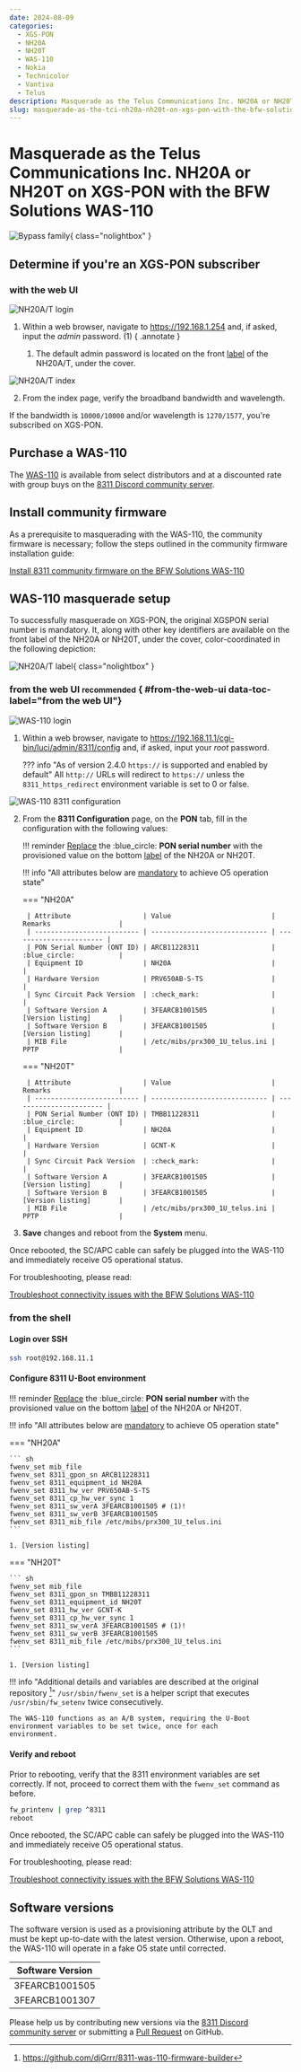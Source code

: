 ```yaml
---
date: 2024-08-09
categories:
  - XGS-PON
  - NH20A
  - NH20T
  - WAS-110
  - Nokia
  - Technicolor
  - Vantiva
  - Telus
description: Masquerade as the Telus Communications Inc. NH20A or NH20T on XGS-PON with the BFW Solutions WAS-110
slug: masquerade-as-the-tci-nh20a-nh20t-on-xgs-pon-with-the-bfw-solutions-was-110
---
```


# Masquerade as the Telus Communications Inc. NH20A or NH20T on XGS-PON with the BFW Solutions WAS-110

![Bypass family](masquerade-as-the-tci-nh20a-nh20t-on-xgs-pon-with-the-bfw-solutions-was-110/bypass_nh20a_nh20t.webp){ class="nolightbox" }

<!-- more -->
<!-- nocont -->

## Determine if you're an XGS-PON subscriber

### with the web UI

![NH20A/T login](masquerade-as-the-tci-nh20a-nh20t-on-xgs-pon-with-the-bfw-solutions-was-110/nh20a_nh20t_login.webp)

1. Within a web browser, navigate to <https://192.168.1.254> and, if asked, input the *admin* password. (1)
   { .annotate }

    1. The default admin password is located on the front [label] of the NH20A/T, under the cover.


![NH20A/T index](masquerade-as-the-tci-nh20a-nh20t-on-xgs-pon-with-the-bfw-solutions-was-110/nh20a_nh20t_index.webp)

2. From the index page, verify the broadband bandwidth and wavelength.

If the bandwidth is `10000/10000` and/or wavelength is `1270/1577`, you're subscribed on XGS-PON.

## Purchase a WAS-110

The [WAS-110] is available from select distributors and at a discounted rate with group buys on the
[8311 Discord community server](https://discord.com/servers/8311-886329492438671420).

## Install community firmware

As a prerequisite to masquerading with the WAS-110, the community firmware is necessary; follow the steps
outlined in the community firmware installation guide:

[Install 8311 community firmware on the BFW Solutions WAS-110](install-8311-community-firmware-on-the-bfw-solutions-was-110.md)

## WAS-110 masquerade setup

To successfully masquerade on XGS-PON, the original XGSPON serial number is mandatory. It, along with other key
identifiers are available on the front label of the NH20A or NH20T, under the cover, color-coordinated in the following
depiction:

<div id="nh20a-nh20t-label"></div>

![NH20A/T label](masquerade-as-the-tci-nh20a-nh20t-on-xgs-pon-with-the-bfw-solutions-was-110/nh20a_nh20t_label.webp){ class="nolightbox" }

### from the web UI <small>recommended</small> { #from-the-web-ui data-toc-label="from the web UI"}

![WAS-110 login](masquerade-as-the-tci-nh20a-nh20t-on-xgs-pon-with-the-bfw-solutions-was-110/was_110_luci_login.webp)

1. Within a web browser, navigate to
   <https://192.168.11.1/cgi-bin/luci/admin/8311/config>
   and, if asked, input your <em>root</em> password.

    ??? info "As of version 2.4.0 `https://` is supported and enabled by default"
        All `http://` URLs will redirect to `https://` unless the `8311_https_redirect` environment variable is set to
        0 or false.

![WAS-110 8311 configuration](masquerade-as-the-tci-nh20a-nh20t-on-xgs-pon-with-the-bfw-solutions-was-110/was_110_luci_config.webp)

2. From the __8311 Configuration__ page, on the __PON__ tab, fill in the configuration with the following values:

    !!! reminder
        <ins>Replace</ins> the :blue_circle: **PON serial number** with the provisioned value on the bottom [label] of 
        the NH20A or NH20T.

    !!! info "All attributes below are <ins>mandatory</ins> to achieve O5 operation state"

    === "NH20A"

        | Attribute                  | Value                         | Remarks                 |
        | -------------------------- | ----------------------------- | ----------------------- |
        | PON Serial Number (ONT ID) | ARCB11228311                  | :blue_circle:           |
        | Equipment ID               | NH20A                         |                         |
        | Hardware Version           | PRV650AB-S-TS                 |                         |
        | Sync Circuit Pack Version  | :check_mark:                  |                         |
        | Software Version A         | 3FEARCB1001505                | [Version listing]       |
        | Software Version B         | 3FEARCB1001505                | [Version listing]       |
        | MIB File                   | /etc/mibs/prx300_1U_telus.ini | PPTP                    |

    === "NH20T"

        | Attribute                  | Value                         | Remarks                 |
        | -------------------------- | ----------------------------- | ----------------------- |
        | PON Serial Number (ONT ID) | TMBB11228311                  | :blue_circle:           |
        | Equipment ID               | NH20A                         |                         |
        | Hardware Version           | GCNT-K                        |                         |
        | Sync Circuit Pack Version  | :check_mark:                  |                         |
        | Software Version A         | 3FEARCB1001505                | [Version listing]       |
        | Software Version B         | 3FEARCB1001505                | [Version listing]       |
        | MIB File                   | /etc/mibs/prx300_1U_telus.ini | PPTP                    |

3. __Save__ changes and reboot from the __System__ menu.

Once rebooted, the SC/APC cable can safely be plugged into the WAS-110 and immediately receive O5 operational status.

For troubleshooting, please read:

[Troubleshoot connectivity issues with the BFW Solutions WAS-110]

### from the shell

<h4>Login over SSH</h4>

```sh
ssh root@192.168.11.1
```

<h4>Configure 8311 U-Boot environment</h4>

!!! reminder
    <ins>Replace</ins> the :blue_circle: __PON serial number__ with the provisioned value on the bottom [label] of the 
    NH20A or NH20T.

!!! info "All attributes below are <ins>mandatory</ins> to achieve O5 operation state"

=== "NH20A"

    ``` sh
    fwenv_set mib_file
    fwenv_set 8311_gpon_sn ARCB11228311
    fwenv_set 8311_equipment_id NH20A
    fwenv_set 8311_hw_ver PRV650AB-S-TS
    fwenv_set 8311_cp_hw_ver_sync 1
    fwenv_set 8311_sw_verA 3FEARCB1001505 # (1)!
    fwenv_set 8311_sw_verB 3FEARCB1001505
    fwenv_set 8311_mib_file /etc/mibs/prx300_1U_telus.ini
    ```

    1. [Version listing]

=== "NH20T"

    ``` sh
    fwenv_set mib_file
    fwenv_set 8311_gpon_sn TMBB11228311
    fwenv_set 8311_equipment_id NH20T
    fwenv_set 8311_hw_ver GCNT-K
    fwenv_set 8311_cp_hw_ver_sync 1
    fwenv_set 8311_sw_verA 3FEARCB1001505 # (1)!
    fwenv_set 8311_sw_verB 3FEARCB1001505
    fwenv_set 8311_mib_file /etc/mibs/prx300_1U_telus.ini
    ```

    1. [Version listing]

!!! info "Additional details and variables are described at the original repository [^1]"
    `/usr/sbin/fwenv_set` is a helper script that executes `/usr/sbin/fw_setenv` twice consecutively.

    The WAS-110 functions as an A/B system, requiring the U-Boot environment variables to be set twice, once for each
    environment.

<h4>Verify and reboot</h4>

Prior to rebooting, verify that the 8311 environment variables are set correctly. If not, proceed to correct them with
the `fwenv_set` command as before.

```sh
fw_printenv | grep ^8311
reboot
```

Once rebooted, the SC/APC cable can safely be plugged into the WAS-110 and immediately receive O5 operational status.

For troubleshooting, please read:

[Troubleshoot connectivity issues with the BFW Solutions WAS-110]

## Software versions

The software version is used as a provisioning attribute by the OLT and must be kept up-to-date with the latest
version. Otherwise, upon a reboot, the WAS-110 will operate in a fake O5 state until corrected.

| Software Version |
| ---------------- |
| 3FEARCB1001505   |
| 3FEARCB1001307   |

Please help us by contributing new versions via the
[8311 Discord community server](https://discord.com/servers/8311-886329492438671420)
or submitting a
[Pull Request](https://github.com/up-n-atom/8311/pulls) on GitHub.

  [WAS-110]: ../xgs-pon/ont/bfw-solutions/was-110.md#value-added-resellers
  [label]: #nh20a-nh20t-label
  [Version listing]: #software-versions
  [Troubleshoot connectivity issues with the BFW Solutions WAS-110]: troubleshoot-connectivity-issues-with-the-bfw-solutions-was-110.md

[^1]: <https://github.com/djGrrr/8311-was-110-firmware-builder>
